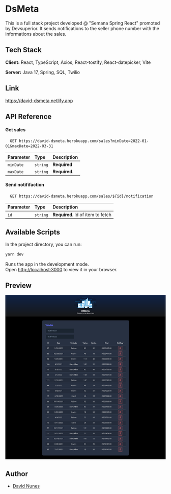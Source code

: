 # DsMeta

This is a full stack project developed @ "Semana Spring React" promoted by Devsuperior. It sends notifications to the seller phone number with the informations about the sales.

## Tech Stack

**Client:** React, TypeScript, Axios, React-tostify, React-datepicker, Vite

**Server:** Java 17, Spring, SQL, Twilio


## Link
https://david-dsmeta.netlify.app

## API Reference

#### Get sales

```http
  GET https://david-dsmeta.herokuapp.com/sales?minDate=2022-01-01&maxDate=2022-03-31
```

| Parameter | Type     | Description                |
| :-------- | :------- | :------------------------- |
| `minDate` | `string` | **Required** |
| `maxDate` | `string` | **Required**. |

#### Send notififaction

```http
  GET https://david-dsmeta.herokuapp.com/sales/${id}/notification
```

| Parameter | Type     | Description                       |
| :-------- | :------- | :-------------------------------- |
| `id`      | `string` | **Required**. Id of item to fetch |

## Available Scripts

In the project directory, you can run:

```sh
yarn dev
```

Runs the app in the development mode.\
Open [http://localhost:3000](http://localhost:3000) to view it in your browser.

## Preview

![](project-img.jpg)

## Author

- [David Nunes](https://www.github.com/Dnuns)
